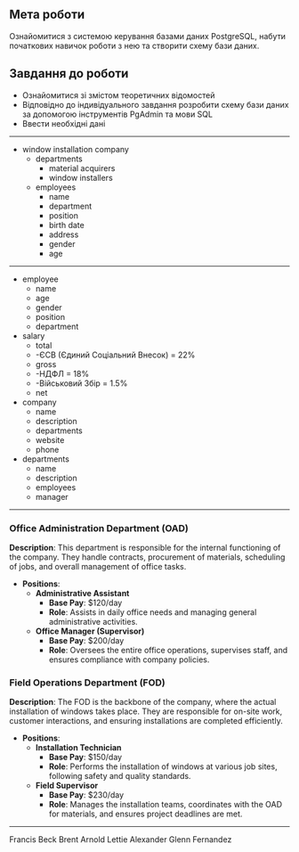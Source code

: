 ## Мета роботи

Ознайомитися з системою керування базами даних PostgreSQL, набути початкових навичок роботи з нею та створити схему бази даних.

## Завдання до роботи

- Ознайомитися зі змістом теоретичних відомостей
- Відповідно до індивідуального завдання розробити схему бази даних за допомогою інструментів PgAdmin та мови SQL
- Ввести необхідні дані

---

- window installation company
  - departments
    - material acquirers
    - window installers
  - employees
    - name
    - department
    - position
    - birth date
    - address
    - gender
    - age

---

- employee
  - name
  - age
  - gender
  - position
  - department
- salary
  - total
  - -ЄСВ (Єдиний Соціальний Внесок) = 22%
  - gross
  - -НДФЛ = 18%
  - -Військовий Збір = 1.5%
  - net
- company
  - name
  - description
  - departments
  - website
  - phone
- departments
  - name
  - description
  - employees
  - manager

---

### Office Administration Department (OAD)

**Description**: This department is responsible for the internal functioning of the company. They handle contracts, procurement of materials, scheduling of jobs, and overall management of office tasks.

- **Positions**:
  - **Administrative Assistant**
    - **Base Pay**: $120/day
    - **Role**: Assists in daily office needs and managing general administrative activities.
  - **Office Manager (Supervisor)**
    - **Base Pay**: $200/day
    - **Role**: Oversees the entire office operations, supervises staff, and ensures compliance with company policies.

### Field Operations Department (FOD)

**Description**: The FOD is the backbone of the company, where the actual installation of windows takes place. They are responsible for on-site work, customer interactions, and ensuring installations are completed efficiently.

- **Positions**:
  - **Installation Technician**
    - **Base Pay**: $150/day
    - **Role**: Performs the installation of windows at various job sites, following safety and quality standards.
  - **Field Supervisor**
    - **Base Pay**: $230/day
    - **Role**: Manages the installation teams, coordinates with the OAD for materials, and ensures project deadlines are met.

---

Francis Beck
Brent Arnold
Lettie Alexander
Glenn Fernandez

